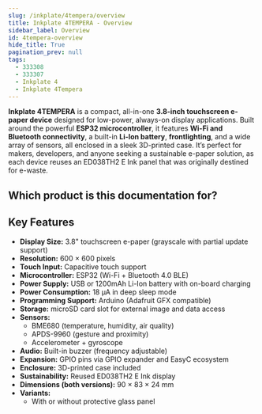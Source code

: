 ```yaml
---
slug: /inkplate/4tempera/overview
title: Inkplate 4TEMPERA - Overview
sidebar_label: Overview
id: 4tempera-overview
hide_title: True
pagination_prev: null
tags:
  - 333308
  - 333307
  - Inkplate 4
  - Inkplate 4Tempera
---
```


<SectionTitle title="Overview" backgroundImage="/img/arduino_bg.jpg" />

**Inkplate 4TEMPERA** is a compact, all-in-one **3.8-inch touchscreen e-paper device** designed for low-power, always-on display applications. Built around the powerful **ESP32 microcontroller**, it features **Wi-Fi and Bluetooth connectivity**, a built-in **Li-Ion battery**, **frontlighting**, and a wide array of sensors, all enclosed in a sleek 3D-printed case. It’s perfect for makers, developers, and anyone seeking a sustainable e-paper solution, as each device reuses an ED038TH2 E Ink panel that was originally destined for e-waste.

<CenteredImage src="/img/inkplate_4_tempera/withglass.png" alt="Inkplate 4TEMPERA" caption="Inkplate 4TEMPERA"/>

## Which product is this documentation for?

<QuickLink 
  title="Inkplate 4TEMPERA with glass panel" 
  description="333308"
  url="https://soldered.com/product/inkplate-4-tempera/"
  image="/img/inkplate_4_tempera/withglass.png" 
/>

<QuickLink 
  title="Inkplate 4TEMPERA without glass panel" 
  description="333307"
  url="https://soldered.com/product/inkplate-2/"
  image="/img/inkplate_4_tempera/withoutglasss.png" 
/>

## Key Features

- **Display Size:** 3.8" touchscreen e-paper (grayscale with partial update support)
- **Resolution:** 600 × 600 pixels
- **Touch Input:** Capacitive touch support
- **Microcontroller:** ESP32 (Wi-Fi + Bluetooth 4.0 BLE)
- **Power Supply:** USB or 1200mAh Li-Ion battery with on-board charging
- **Power Consumption:** 18 µA in deep sleep mode
- **Programming Support:** Arduino (Adafruit GFX compatible)
- **Storage:** microSD card slot for external image and data access
- **Sensors:**
  - BME680 (temperature, humidity, air quality)
  - APDS-9960 (gesture and proximity)
  - Accelerometer + gyroscope
- **Audio:** Built-in buzzer (frequency adjustable)
- **Expansion:** GPIO pins via GPIO expander and EasyC ecosystem
- **Enclosure:** 3D-printed case included
- **Sustainability:** Reused ED038TH2 E Ink display
- **Dimensions (both versions):** 90 × 83 × 24 mm
- **Variants:**
  - With or without protective glass panel